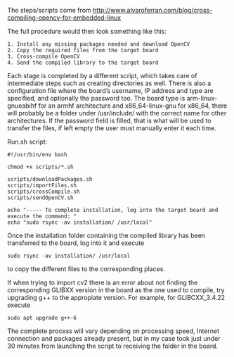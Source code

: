 The steps/scripts come from http://www.alvaroferran.com/blog/cross-compiling-opencv-for-embedded-linux

The full procedure would then look something like this:
```
1. Install any missing packages needed and download OpenCV
2. Copy the required files from the target board
3. Cross-compile OpenCV
4. Send the compiled library to the target board
```
Each stage is completed by a different script, which takes care of intermediate steps such as creating directories as well. There is also a configuration file where the board’s username, IP address and type are specified, and optionally the password too. The board type is arm-linux-gnueabihf for an armhf architecture and x86_64-linux-gnu for x86_64, there will probably be a folder under /usr/include/ with the correct name for other architectures. If the password field is filled, that is what will be used to transfer the files, if left empty the user must manually enter it each time.

Run.sh script:
```
#!/usr/bin/env bash
 
chmod +x scripts/*.sh
 
scripts/downloadPackages.sh
scripts/importFiles.sh
scripts/crossCompile.sh
scripts/sendOpenCV.sh
 
echo "----- To complete installation, log into the target board and execute the command: "
echo "sudo rsync -av installation/ /usr/local"
```
Once the installation folder containing the compiled library has been transferred to the board, log into it and execute
```
sudo rsync -av installation/ /usr/local
```
to copy the different files to the corresponding places.

If when trying to import cv2 there is an error about not finding the corresponding GLIBXX version in the board as the one used to compile, try upgrading g++ to the appropiate version. For example, for GLIBCXX_3.4.22 execute
```
sudo apt upgrade g++-6
```
The complete process will vary depending on processing speed, Internet connection and packages already present, but in my case took just under 30 minutes from launching the script to receiving the folder in the board.
